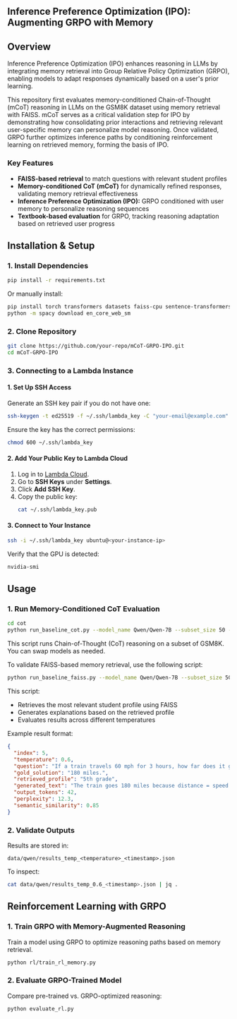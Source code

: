 ## Inference Preference Optimization (IPO): Augmenting GRPO with Memory

## Overview
Inference Preference Optimization (IPO) enhances reasoning in LLMs by integrating memory retrieval into Group Relative Policy Optimization (GRPO), enabling models to adapt responses dynamically based on a user's prior learning.

This repository first evaluates memory-conditioned Chain-of-Thought (mCoT) reasoning in LLMs on the GSM8K dataset using memory retrieval with FAISS. mCoT serves as a critical validation step for IPO by demonstrating how consolidating prior interactions and retrieving relevant user-specific memory can personalize model reasoning. Once validated, GRPO further optimizes inference paths by conditioning reinforcement learning on retrieved memory, forming the basis of IPO.

### Key Features
- **FAISS-based retrieval** to match questions with relevant student profiles
- **Memory-conditioned CoT (mCoT)** for dynamically refined responses, validating memory retrieval effectiveness
- **Inference Preference Optimization (IPO):** GRPO conditioned with user memory to personalize reasoning sequences
- **Textbook-based evaluation** for GRPO, tracking reasoning adaptation based on retrieved user progress

## Installation & Setup

### 1. Install Dependencies
```bash
pip install -r requirements.txt
```
Or manually install:
```bash
pip install torch transformers datasets faiss-cpu sentence-transformers matplotlib seaborn pandas spacy
python -m spacy download en_core_web_sm
```

### 2. Clone Repository
```bash
git clone https://github.com/your-repo/mCoT-GRPO-IPO.git
cd mCoT-GRPO-IPO
```

### 3. Connecting to a Lambda Instance

#### **1. Set Up SSH Access**
Generate an SSH key pair if you do not have one:
```bash
ssh-keygen -t ed25519 -f ~/.ssh/lambda_key -C "your-email@example.com"
```
Ensure the key has the correct permissions:
```bash
chmod 600 ~/.ssh/lambda_key
```

#### **2. Add Your Public Key to Lambda Cloud**
1. Log in to [Lambda Cloud](https://lambdalabs.com/cloud).
2. Go to **SSH Keys** under **Settings**.
3. Click **Add SSH Key**.
4. Copy the public key:
   ```bash
   cat ~/.ssh/lambda_key.pub
   ```

#### **3. Connect to Your Instance**
```bash
ssh -i ~/.ssh/lambda_key ubuntu@<your-instance-ip>
```

Verify that the GPU is detected:
```bash
nvidia-smi
```

## Usage

### 1. Run Memory-Conditioned CoT Evaluation
```bash
cd cot 
python run_baseline_cot.py --model_name Qwen/Qwen-7B --subset_size 50 --max_new_tokens 256 --device cuda
```

This script runs Chain-of-Thought (CoT) reasoning on a subset of GSM8K. You can swap models as needed.


To validate FAISS-based memory retrieval, use the following script:

```bash
python run_baseline_faiss.py --model_name Qwen/Qwen-7B --subset_size 50 --max_new_tokens 256 --device cuda
```

This script:
- Retrieves the most relevant student profile using FAISS
- Generates explanations based on the retrieved profile
- Evaluates results across different temperatures

Example result format:
```json
{
  "index": 5,
  "temperature": 0.6,
  "question": "If a train travels 60 mph for 3 hours, how far does it go?",
  "gold_solution": "180 miles.",
  "retrieved_profile": "5th grade",
  "generated_text": "The train goes 180 miles because distance = speed × time.",
  "output_tokens": 42,
  "perplexity": 12.3,
  "semantic_similarity": 0.85
}
```


### 2. Validate Outputs
Results are stored in:
```
data/qwen/results_temp_<temperature>_<timestamp>.json
```
To inspect:
```bash
cat data/qwen/results_temp_0.6_<timestamp>.json | jq .
```

## Reinforcement Learning with GRPO

### 1. Train GRPO with Memory-Augmented Reasoning
Train a model using GRPO to optimize reasoning paths based on memory retrieval.
```bash
python rl/train_rl_memory.py
```

### 2. Evaluate GRPO-Trained Model
Compare pre-trained vs. GRPO-optimized reasoning:
```bash
python evaluate_rl.py
```


